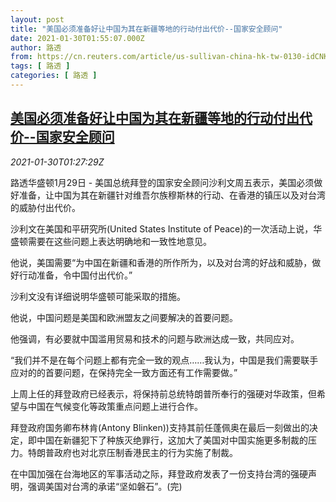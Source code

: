```yaml
---
layout: post
title: "美国必须准备好让中国为其在新疆等地的行动付出代价--国家安全顾问"
date: 2021-01-30T01:55:07.000Z
author: 路透
from: https://cn.reuters.com/article/us-sullivan-china-hk-tw-0130-idCNKBS29Z03A
tags: [ 路透 ]
categories: [ 路透 ]
---
```

<!--1611971707000-->
[美国必须准备好让中国为其在新疆等地的行动付出代价--国家安全顾问](https://cn.reuters.com/article/us-sullivan-china-hk-tw-0130-idCNKBS29Z03A)
------

<div>
<div><i>2021-01-30T01:27:29Z</i></div><p>路透华盛顿1月29日 - 美国总统拜登的国家安全顾问沙利文周五表示，美国必须做好准备，让中国为其在新疆针对维吾尔族穆斯林的行动、在香港的镇压以及对台湾的威胁付出代价。</p><p>沙利文在美国和平研究所(United States Institute of Peace)的一次活动上说，华盛顿需要在这些问题上表达明确地和一致性地意见。</p><p>他说，美国需要“为中国在新疆和香港的所作所为，以及对台湾的好战和威胁，做好行动准备，令中国付出代价。”</p><p>沙利文没有详细说明华盛顿可能采取的措施。</p><p>他说，中国问题是美国和欧洲盟友之间要解决的首要问题。</p><p>他强调，有必要就中国滥用贸易和技术的问题与欧洲达成一致，共同应对。</p><p>“我们并不是在每个问题上都有完全一致的观点……我认为，中国是我们需要联手应对的的首要问题，在保持完全一致方面还有工作需要做。”</p><p>上周上任的拜登政府已经表示，将保持前总统特朗普所奉行的强硬对华政策，但希望与中国在气候变化等政策重点问题上进行合作。</p><p>拜登政府国务卿布林肯(Antony Blinken))支持其前任蓬佩奥在最后一刻做出的决定，即中国在新疆犯下了种族灭绝罪行，这加大了美国对中国实施更多制裁的压力。特朗普政府也对北京压制香港民主的行为实施了制裁。</p><p>在中国加强在台海地区的军事活动之际，拜登政府发表了一份支持台湾的强硬声明，强调美国对台湾的承诺“坚如磐石”。(完)</p>
</div>
